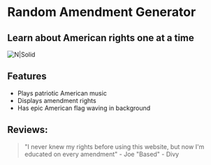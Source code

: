 # Random Amendment Generator
## Learn about American rights one at a time

![N|Solid](https://m.media-amazon.com/images/I/71Ke2KajxeL.jpg)

## Features

- Plays patriotic American music
- Displays amendment rights
- Has epic American flag waving in background

## Reviews:
> "I never knew my rights before using this website, but now I'm educated on every amendment" - Joe
> "Based" - Divy